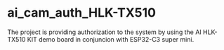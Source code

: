# ai_cam_auth_HLK-TX510
The project is providing authorization to the system by using the AI HLK-TX510 KIT demo board in conjuncion with ESP32-C3 super mini.
